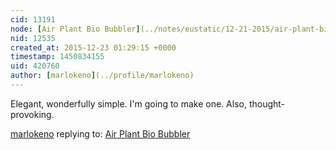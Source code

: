 ```yaml
---
cid: 13191
node: [Air Plant Bio Bubbler](../notes/eustatic/12-21-2015/air-plant-bio-bubbler)
nid: 12535
created_at: 2015-12-23 01:29:15 +0000
timestamp: 1450834155
uid: 420760
author: [marlokeno](../profile/marlokeno)
---
```


Elegant, wonderfully simple.
I'm going to make one.
Also, thought-provoking.

[marlokeno](../profile/marlokeno) replying to: [Air Plant Bio Bubbler](../notes/eustatic/12-21-2015/air-plant-bio-bubbler)

